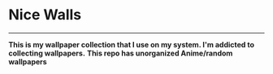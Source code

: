 # Nice Walls

---

**This is my wallpaper collection that I use on my system. I'm addicted to collecting wallpapers.**
**This repo has unorganized Anime/random wallpapers**
